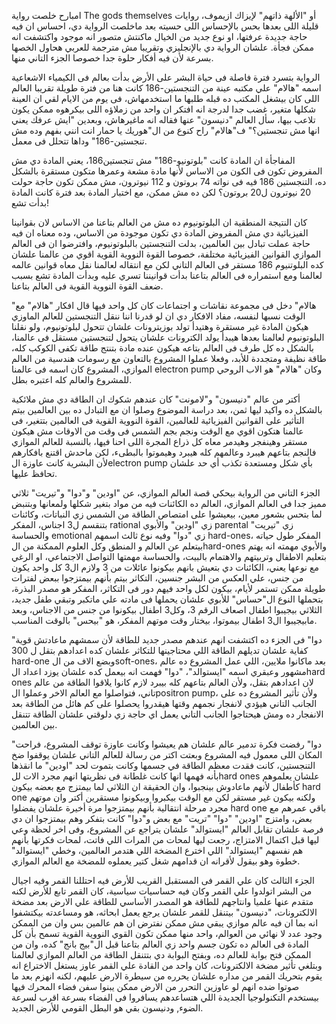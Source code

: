 
امبارح خلصت رواية The gods themselves أو "الألهة ذاتهم" لإيزاك ازيموف، روايات
قليلة اللى بعدها بحس بالإحساس اللى حسيته بعد ماخلصت الرواية دي، احساس ان فيه
حاجة جديدة عرفتها، او نوع جديد من الخيال ماكنتش متصور انه موجود واكتشفت انه ممكن
فجأة. علشان الرواية دي بالإنجليزي وتقريبا مش مترجمة للعربي هحاول الخصها بسرعة
لأن فيه أفكار حلوة جدا خصوصا الجزء التاني منها.

الرواية بتسرد فترة فاصلة فى حياة البشر على الأرض بدأت بعالم فى الكيمياء
الاشعاعية اسمه "هالام" علي مكتبه عينة من التنجستين-186 كانت هنا من فترة طويلة
تقريبا العالم اللى كان بيشغل المكتب ده قبله طلبها ما استخدمهاش، فى يوم من الايام
لقي ان العينة شكلها متغير، غضب جدا لدرجة انه افتكر ان واحد من زملاؤه اللى
بيكرهوه ممكن يكون تلاعب بيها، سأل العالم "دنيسون" عنها فقاله انه ماغيرهاش،
وبعدين "ايش عرفك يعني انها مش تنجستين؟" ف"هالام" راح كنوع من ال"هوريك يا حمار
انت انني بفهم وده مش تنجستين-186" وداها تتحلل فى معمل.

المفاجأة ان المادة كانت "بلوتونيو-186" مش تنجستين186، يعني المادة دي مش المفروض
تكون فى الكون من الاساس لأنها مادة مشعة وعمرها متكون مستقرة بالشكل ده، التنجستين
186 فيه فى نواته 74 بروتون و 112 نيوترون، مش ممكن تكون حاجة حولت 20 نيوترون ل20
بروتون؟ لكن ده مش ممكن، مع اختبار المادة بعد فترة كانت المادة بدأت تشع!

كان النتيجة المنطقية ان البلوتونيوم ده مش من العالم بتاعنا من الاساس لان
بقوانينا الفيزيائية دي مش المفروض المادة دي تكون موجودة من الاساس، وده معناه ان
فيه حاجة عملت تبادل بين العالمين، بدلت التنجستين بالبلوتونيوم، وافترضوا ان فى
العالم الموازي القوانين الفيزيائية مختلفة، خصوصا القوة النووية القوية اقوي من
عالمنا علشان كده البلوتنيوم 186 مستقر فى العالم التاني لكن مع انتقاله لعالمنا
نقل معاه قوانين عالمه لعالمنا ومع استمراره فى العالم بتاعنا بدأت قوانيننا تسري
عليه وبدأت المادة تشع بسبب ضعف القوة النووية القوية فى العالم بتاعنا.

"هالام" دخل فى مجموعة نقاشات و اجتماعات كان كل واحد فيها قال افكار "هالام" مع
الوقت نسبها لنفسه، مفاد الافكار دي ان لو قدرنا اننا ننقل التنجستين للعالم
الماوزي هيكون المادة غير مستقرة وهتيدأ تولد بوزيترونات علشان تتحول لبلوتونيوم،
ولو نقلنا البلوتونيوم لعالمنا بعدها هيبدأ يولد الكترونات علشان يتحول لتنجستين
مستقل فى عالمنا، بالشكل ده كل طرف فى العالم بتاعه هيكون عنده مادة بتنتج طاقة
تكفى الكوكب كله، طاقة نظيفة ومتجددة للأبد، وفعلا عملوا المشروع بالتعاون مع
رسومات هندسية من العالم الموازي، المشروع كان اسمه فى عالمنا electron pump وكان
"هالام" هو الاب الروحي للمشروع والعالم كله اعتبره بطل.

أكتر من عالم "دنيسون" و"لامونت" كان عندهم شكوك ان الطاقة دي مش ملائكية بالشكل ده
واكيد ليها ثمن، بعد دراسة الموضوع وصلوا ان مع التبادل ده بين العالمين بيتم
التأثير على القوانين الفيزيائية للعالمين، القوة النووية القوية فى العالمين
بتتغير، فى عالمنا هتكون اقوي مع الوقت ونجم بجم الشمس فى وقت من الاوقات مش هيكون
مستقر وهينفجر وهيدمر معاه كل ذراع المجرة اللى احنا فيها، بالنسبة للعالم الموازي
فالنجم بتاعهم هيبرد وعالمهم كله هيبرد وهيموتوا بالبطىء، لكن ماحدش اقتنع بافكارهم
لأن البشرية كانت عاوزة الelectron pump بأي شكل ومستعدة تكذب أي حد علشان تحافظ
عليها.

الجزء التاني من الرواية بيحكي قصة العالم الموازي، عن "اودين" و"دوا" و"تيريت"
ثلاثي مميز جدا فى العالم الموازي، العالم ده الكائنات فيه من مواد بتغير شكلها
ولمعانها وبتنبض لما بتحس بشعور معين، بيعيشوا على امتصاص الطاقة من الشمس زي
النباتات، وكائنات بتنقسم ل3 اجناس، المفكر rational زي "اودين" والأبوي parental
زي "تيريت" والحساسة emotional زي "دوا" وفيه نوع ثالث اسمهم hard-ones، المفكر طول
حياته بيتعلم عن العالم و المنطق وكل العلوم الممكنة من الhard-ones والأبوي مهمته
انه يهتم بتعليم الاطفال وتربيتهم والاهتمام بالبيت، والحساسة مهمتها التواصل
الاجتماعي، او الرغي مع نوعها يعني، الكائنات دي بتعيش بانهم بيكونوا عائلات من 3
ولازم ال3 كل واحد يكون من جنس، علي العكس من البشر جنسين، التكاثر بيتم بأنهم
بيمتزجوا ببعض لفترات طويلة ممكن تستمر لأيام، بيكون لكل واحد فيهم دور فى التكاثر،
المفكر هو مصدر البذرة، بتحملها النوع ال"حساس" للأبوي علشان يحملها فى مادته علي
ماتكبر وتبقي طفل جديد، الثلاثي بيجيبوا اطفال اصعاف الرقم 3، وكل3 اطفال بيكونوا
من جنس من الاجناس، وبعد مابيجيبوا ال3 اطفال بيموتوا، بيختار وقت موتهم المفكر، هو
"بيحس" بالوقت المناسب.

"دوا" فى الجزء ده اكتشفت انهم عندهم مصدر جديد للطاقة لأن سمشهم ماعادتش قوية
كفاية علشان تديلهم الطاقة اللي محتاجينها للتكاثر علشان كده اعدادهم بتقل ل 300
hard-one وبضع الاف من الsoft-ones، بعد ماكانوا ملايين، اللي عمل المشروع ده عالم
مشهور وعبقري اسمه "ايستوالد"، "دوا" فهمت انه بيعمل كده علشان يوزد اعداد الhard
ones لان اعدادهم بتقل، ولأن العالم بتاعهم كله بيبرد لازم كانوا يلاقوا الطاقة من
عالم تاني، فتواصلوا مع العالم الاخر وعملوا الpositron pump، ولأن تأثير المشروع
ده على الجانب التاني هيؤدي لانفجار نجمهم وقتها هيقدروا يحصلوا على كم هائل من
الطاقة بعد الانفجار ده ومش هيحتاجوا الجانب التاني يعمل اي حاجة زي دلوقتي علشان
الطاقة تتنقل بين العالمين.

"دوا" رفضت فكرة تدمير عالم علشان هم يعيشوا وكانت عاوزة توقف المشروع، فراحت
المكان اللى معمول فيه المشروع وبعتت اكتر من رسالة للعالم التاني علشان يوقفوا ضخ
التنجستين، كانت فقدت معظم الطاقة في جسمها وكانت بتموت لحد "اودين" ما انقذها بأنه
فهمها انها كانت غلطانة فى نظريتها انهم مجرد الات للhard ones علشان يعلموهم
كأطفال لأنهم ماعادوش بينجبوا، وان الحقيقة ان الثلاثي لما بيمتزج مع بعضه بيكون
hard one ولكنه بيكون غير مستقر لكن مع الوقت بيكبروا وبيكونوا مستقرين أكتر وان
موتهم مجرد مرحلة انتقالية بأنهم بيمتزجوا مرة أخيرة علشان يفضلوا hard one باقي
عمرهم مع بعض، وامتزج "اودين" "دوا" "تريت" مع بعض و"دوا" كانت بتفكر وهم بيمتزجوا
ان دي فرصة علشان تقابل العالم "ايستوالد" علشان يتراجع عن المشروع، وفى اخر لحظة
وعي ليها قبل اكتمال الامتزاج، رجعت ليها لمحات من المرات اللي فاتت، لمحات فكرتها
بأنهم هم نفسهم "ايستوالد" اللي اخترع المضخة اللي هتدمر العالمين، وخطي "ايستوالد"
خطوة وهو بيقول لأقرانه ان قدامهم شغل كتير يعملوه للمضخة مع العالم الموازي.

الجزء الثالث كان علي القمر فى المستقبل القريب للأرض فيه احتللنا القمر وفيه اجيال
من البشر اتولدوا علي القمر وكان فيه حساسيات سياسية، كان القمر تابع للأرض لكنه
متقدم عنها علميا وانتاجهم للطاقة هو المصدر الأساسي للطاقة علي الارض بعد مضخة
الالكترونات، "دنيسون" بيتنقل للقمر علشان يرجع يعمل ابحاثه، هو ومساعدته بيكتشفوا
انه بما ان فيه عالم موازي يبقي مش ممكن نفترض ان هم عالمين بس وان من الممكن وجود
عدد لا نهائي من العوالم، واحد منها ممكن تكون القوي النووية القوية تسمح بأن كل
المادة فى العالم ده تكون جسم واحد زي العالم بتاعنا قبل ال"بيج بانج" كده، وان من
الممكن فتح بوابة للعالم ده، وبفتح البوابة دي بتتنقل الطاقة من العالم الموازي
لعالمنا وبتلغي تأثير مضخة الالكترونات، كان واحد من القادة علي القمر عاوز يستغل
الاختراع انه يقوم بتحريك القمر من مداره علشان يحرره من سيطرة الارض عليهم، لكنه
انهزم بعد ما صوتوا ضده انهم لو عاوزين التحرر من الارض ممكن يبنوا سفن فضاء المحرك
فيها بيستخدم التكنولوجيا الجديدة اللي هتساعدهم يسافروا فى الفضاء بسرعة اقرب
لسرعة الضوء, ودنيسون بقي هو البطل القومي للأرض الجديد.
